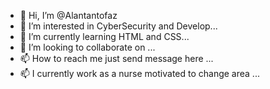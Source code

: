 - 👋 Hi, I’m @Alantantofaz
- 👀 I’m interested in CyberSecurity and Develop...
- 🌱 I’m currently learning HTML and CSS...
- 💞️ I’m looking to collaborate on ...
- 📫 How to reach me just send message here ...
- 📫 I currently work as a nurse motivated to change area ...

<!---
Alantantofaz/Alantantofaz is a ✨ special ✨ repository because its `README.md` (this file) appears on your GitHub profile.
You can click the Preview link to take a look at your changes.
--->
